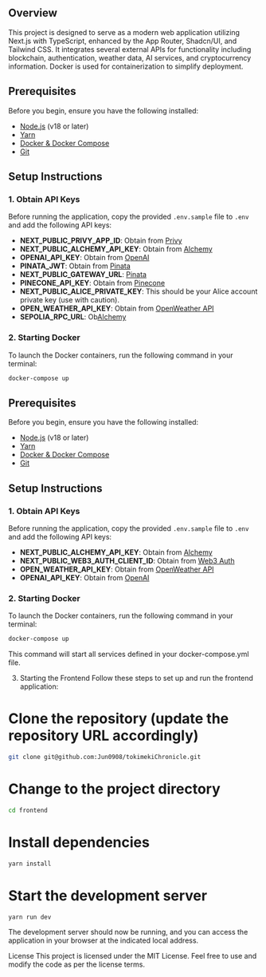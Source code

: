 
## Overview

This project is designed to serve as a modern web application utilizing Next.js with TypeScript, enhanced by the App Router, Shadcn/UI, and Tailwind CSS. It integrates several external APIs for functionality including blockchain, authentication, weather data, AI services, and cryptocurrency information. Docker is used for containerization to simplify deployment.

## Prerequisites

Before you begin, ensure you have the following installed:

- [Node.js](https://nodejs.org/) (v18 or later)
- [Yarn](https://yarnpkg.com/)
- [Docker & Docker Compose](https://docs.docker.com/get-docker/)
- [Git](https://git-scm.com/)

## Setup Instructions

### 1. Obtain API Keys

Before running the application, copy the provided `.env.sample` file to `.env` and add the following API keys:

- **NEXT_PUBLIC_PRIVY_APP_ID**: Obtain from [Privy](https://www.privy.io/)
- **NEXT_PUBLIC_ALCHEMY_API_KEY**: Obtain from [Alchemy](https://www.alchemy.com/)
- **OPENAI_API_KEY**: Obtain from [OpenAI](https://platform.openai.com/api-keys)
- **PINATA_JWT**: Obtain from [Pinata](https://www.pinata.cloud/)
- **NEXT_PUBLIC_GATEWAY_URL**: [Pinata](https://www.pinata.cloud/)
- **PINECONE_API_KEY**: Obtain from [Pinecone](https://www.pinecone.io/)
- **NEXT_PUBLIC_ALICE_PRIVATE_KEY**: This should be your Alice account private key (use with caution).
- **OPEN_WEATHER_API_KEY**: Obtain from [OpenWeather API](https://hibi-update.org/other/openweathermap-api/)
- **SEPOLIA_RPC_URL**: Ob[Alchemy](https://www.alchemy.com/)

### 2. Starting Docker

To launch the Docker containers, run the following command in your terminal:

```bash
docker-compose up
```

## Prerequisites

Before you begin, ensure you have the following installed:

- [Node.js](https://nodejs.org/) (v18 or later)
- [Yarn](https://yarnpkg.com/)
- [Docker & Docker Compose](https://docs.docker.com/get-docker/)
- [Git](https://git-scm.com/)

## Setup Instructions

### 1. Obtain API Keys

Before running the application, copy the provided `.env.sample` file to `.env` and add the following API keys:

- **NEXT_PUBLIC_ALCHEMY_API_KEY**: Obtain from [Alchemy](https://www.alchemy.com/)
- **NEXT_PUBLIC_WEB3_AUTH_CLIENT_ID**: Obtain from [Web3 Auth](https://web3auth.io/)
- **OPEN_WEATHER_API_KEY**: Obtain from [OpenWeather API](https://hibi-update.org/other/openweathermap-api/)
- **OPENAI_API_KEY**: Obtain from [OpenAI](https://platform.openai.com/api-keys)

### 2. Starting Docker

To launch the Docker containers, run the following command in your terminal:

```bash
docker-compose up
```

This command will start all services defined in your docker-compose.yml file.

3. Starting the Frontend
Follow these steps to set up and run the frontend application:


# Clone the repository (update the repository URL accordingly)
```bash
git clone git@github.com:Jun0908/tokimekiChronicle.git
```

# Change to the project directory
```bash
cd frontend
```

# Install dependencies
```bash
yarn install
```

# Start the development server
```bash
yarn run dev
```
The development server should now be running, and you can access the application in your browser at the indicated local address.


License
This project is licensed under the MIT License. Feel free to use and modify the code as per the license terms.

